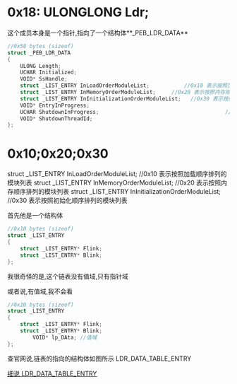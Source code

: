 # 0x18: ULONGLONG Ldr;

这个成员本身是一个指针,指向了一个结构体**_PEB_LDR_DATA**

```c
//0x58 bytes (sizeof)
struct _PEB_LDR_DATA
{
    ULONG Length;                                                           //0x0 结构体大小
    UCHAR Initialized;                                                      //0x4 进程是否初始化完成
    VOID* SsHandle;                                                         //0x8 具体用途可能与子系统相关
    struct _LIST_ENTRY InLoadOrderModuleList;           //0x10 表示按照加载顺序排列的模块列表
    struct _LIST_ENTRY InMemoryOrderModuleList;     //0x20 表示按照内存顺序排列的模块列表
    struct _LIST_ENTRY InInitializationOrderModuleList;   //0x30 表示按照初始化顺序排列的模块列表
    VOID* EntryInProgress;                                                  //0x40 可能与正在进行的进程入口点相关
    UCHAR ShutdownInProgress;                                        //0x48 用于指示是否正在进行关闭操
    VOID* ShutdownThreadId;                                              //0x50 可能与关闭操作的线程ID相关
};
```

# 0x10;0x20;0x30

struct _LIST_ENTRY InLoadOrderModuleList;           //0x10 表示按照加载顺序排列的模块列表
struct _LIST_ENTRY InMemoryOrderModuleList;     //0x20 表示按照内存顺序排列的模块列表
struct _LIST_ENTRY InInitializationOrderModuleList;   //0x30 表示按照初始化顺序排列的模块列表

首先他是一个结构体

```c
//0x10 bytes (sizeof)
struct _LIST_ENTRY
{
    struct _LIST_ENTRY* Flink;                                              //0x0
    struct _LIST_ENTRY* Blink;                                              //0x8
};
```

我很奇怪的是,这个链表没有值域,只有指针域

或者说,有值域,我不会看

```c
//0x10 bytes (sizeof)
struct _LIST_ENTRY
{
    struct _LIST_ENTRY* Flink;                                              //0x0
    struct _LIST_ENTRY* Blink;                                              //0x8
		VOID* lp_DAta; //值域
};
```

查官网说,链表的指向的结构体如图所示 LDR_DATA_TABLE_ENTRY

[细说  LDR_DATA_TABLE_ENTRY](0x18%20ULONGLONG%20Ldr;%2055b5316905c544eb9a3b8d7dc7afa40f/%E7%BB%86%E8%AF%B4%20LDR_DATA_TABLE_ENTRY%20250b60e17b3c4af2a6466d097a2a6d2e.md)